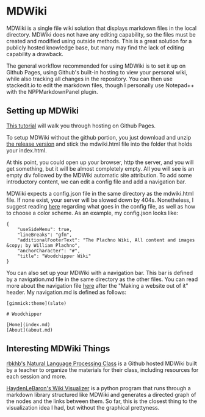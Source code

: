 # MDWiki

MDWiki is a single file wiki solution that displays markdown files in the local directory. MDWiki does not have any editing capability, so the files must be created and modified using outside methods. This is a great solution for a publicly hosted knowledge base, but many may find the lack of editing capability a drawback.

The general workflow recommended for using MDWiki is to set it up on Github Pages, using Github's built-in hosting to view your personal wiki, while also tracking all changes in the repository. You can then use stackedit.io to edit the markdown files, though I personally use Notepad++ with the NPPMarkdownPanel plugin.

## Setting up MDWiki

[This tutorial](https://gist.github.com/0xdevalias/a8c3c2fd7bf2f50ff666) will walk you through hosting on Github Pages.

To setup MDWiki without the github portion, you just download and unzip [the release version](https://github.com/Dynalon/mdwiki/releases) and stick the mdwiki.html file into the folder that holds your index.html. 

At this point, you could open up your browser, http the server, and you will get something, but it will be almost completely empty. All you will see is an empty div followed by the MDWiki automatic site attribution. To add some introductory content, we can edit a config file and add a navigation bar.

MDWiki expects a config.json file in the same directory as the mdwiki.html file. If none exist, your server will be slowed down by 404s. Nonetheless, I suggest reading [here](http://dynalon.github.io/mdwiki/#!customizing.md) regarding what goes in the config file, as well as how to choose a color scheme. As an example, my config.json looks like:

	{
		"useSideMenu": true,
		"lineBreaks": "gfm",
		"additionalFooterText": "The Plachno Wiki, All content and images &copy; by William Plachno",
		"anchorCharacter": "#",
		"title": "Woodchipper Wiki"
	}

You can also set up your MDWiki with a navigation bar. This bar is defined by a navigation.md file in the same directory as the other files. You can read more about the navigation file [here](http://dynalon.github.io/mdwiki/#!quickstart.md) after the "Making a website out of it" header. My navigation.md is defined as follows: 

	[gimmick:theme](slate)
	
	# Woodchipper
	
	[Home](index.md)
	[About](about.md)
	
## Interesting MDWiki Things

[rbkhb's Natural Language Processing Class](https://github.com/auNLP/mdwikiNLP) is a Github hosted MDWiki built by a teacher to organize the materials for their class, including resources for each session and more.

[HaydenLeBaron's Wiki Visualizer](https://github.com/HaydenLeBaron/mdwiki-cartographer) is a python program that runs through a markdown library structured like MDWiki and generates a directed graph of the nodes and the links between them. So far, this is the closest thing to the visualization idea I had, but without the graphical prettyness.